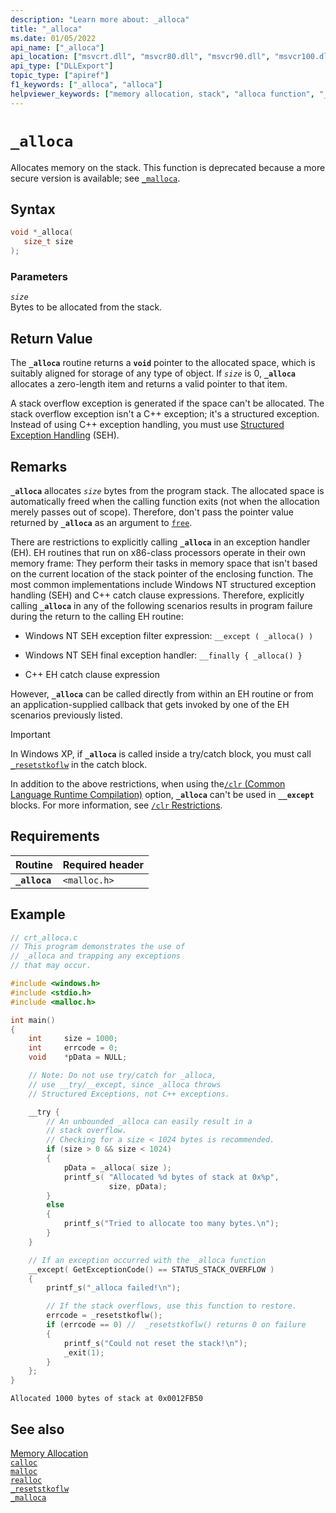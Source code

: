```yaml
---
description: "Learn more about: _alloca"
title: "_alloca"
ms.date: 01/05/2022
api_name: ["_alloca"]
api_location: ["msvcrt.dll", "msvcr80.dll", "msvcr90.dll", "msvcr100.dll", "msvcr100_clr0400.dll", "msvcr110.dll", "msvcr110_clr0400.dll", "msvcr120.dll", "msvcr120_clr0400.dll", "ucrtbase.dll"]
api_type: ["DLLExport"]
topic_type: ["apiref"]
f1_keywords: ["_alloca", "alloca"]
helpviewer_keywords: ["memory allocation, stack", "alloca function", "_alloca function"]
---
```

# `_alloca`

Allocates memory on the stack. This function is deprecated because a more secure version is available; see [`_malloca`](malloca.md).

## Syntax

```C
void *_alloca(
   size_t size
);
```

### Parameters

*`size`*\
Bytes to be allocated from the stack.

## Return Value

The **`_alloca`** routine returns a **`void`** pointer to the allocated space, which is suitably aligned for storage of any type of object. If *`size`* is 0, **`_alloca`** allocates a zero-length item and returns a valid pointer to that item.

A stack overflow exception is generated if the space can't be allocated. The stack overflow exception isn't a C++ exception; it's a structured exception. Instead of using C++ exception handling, you must use [Structured Exception Handling](../../cpp/structured-exception-handling-c-cpp.md) (SEH).

## Remarks

**`_alloca`** allocates *`size`* bytes from the program stack. The allocated space is automatically freed when the calling function exits (not when the allocation merely passes out of scope). Therefore, don't pass the pointer value returned by **`_alloca`** as an argument to [`free`](free.md).

There are restrictions to explicitly calling **`_alloca`** in an exception handler (EH). EH routines that run on x86-class processors operate in their own memory frame: They perform their tasks in memory space that isn't based on the current location of the stack pointer of the enclosing function. The most common implementations include Windows NT structured exception handling (SEH) and C++ catch clause expressions. Therefore, explicitly calling **`_alloca`** in any of the following scenarios results in program failure during the return to the calling EH routine:

- Windows NT SEH exception filter expression: `__except ( _alloca() )`

- Windows NT SEH final exception handler: `__finally { _alloca() }`

- C++ EH catch clause expression

However, **`_alloca`** can be called directly from within an EH routine or from an application-supplied callback that gets invoked by one of the EH scenarios previously listed.

> [!IMPORTANT]
> In Windows XP, if **`_alloca`** is called inside a try/catch block, you must call [`_resetstkoflw`](resetstkoflw.md) in the catch block.

In addition to the above restrictions, when using the[`/clr` (Common Language Runtime Compilation)](../../build/reference/clr-common-language-runtime-compilation.md) option, **`_alloca`** can't be used in **`__except`** blocks. For more information, see [`/clr` Restrictions](../../build/reference/clr-restrictions.md).

## Requirements

|Routine|Required header|
|-------------|---------------------|
|**`_alloca`**|`<malloc.h>`|

## Example

```C
// crt_alloca.c
// This program demonstrates the use of
// _alloca and trapping any exceptions
// that may occur.

#include <windows.h>
#include <stdio.h>
#include <malloc.h>

int main()
{
    int     size = 1000;
    int     errcode = 0;
    void    *pData = NULL;

    // Note: Do not use try/catch for _alloca,
    // use __try/__except, since _alloca throws
    // Structured Exceptions, not C++ exceptions.

    __try {
        // An unbounded _alloca can easily result in a
        // stack overflow.
        // Checking for a size < 1024 bytes is recommended.
        if (size > 0 && size < 1024)
        {
            pData = _alloca( size );
            printf_s( "Allocated %d bytes of stack at 0x%p",
                      size, pData);
        }
        else
        {
            printf_s("Tried to allocate too many bytes.\n");
        }
    }

    // If an exception occurred with the _alloca function
    __except( GetExceptionCode() == STATUS_STACK_OVERFLOW )
    {
        printf_s("_alloca failed!\n");

        // If the stack overflows, use this function to restore.
        errcode = _resetstkoflw();
        if (errcode == 0) //  _resetstkoflw() returns 0 on failure
        {
            printf_s("Could not reset the stack!\n");
            _exit(1);
        }
    };
}
```

```Output
Allocated 1000 bytes of stack at 0x0012FB50
```

## See also

[Memory Allocation](../../c-runtime-library/memory-allocation.md)\
[`calloc`](calloc.md)\
[`malloc`](malloc.md)\
[`realloc`](realloc.md)\
[`_resetstkoflw`](resetstkoflw.md)\
[`_malloca`](malloca.md)
